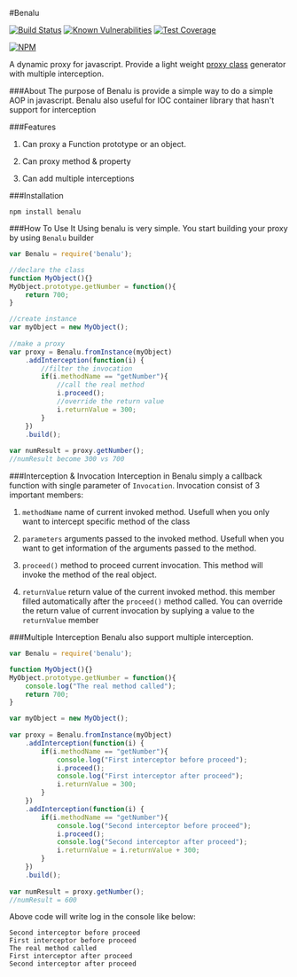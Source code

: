#Benalu

[![Build Status](https://travis-ci.org/ktutnik/benalu.svg?branch=master)](https://travis-ci.org/ktutnik/benalu)
[![Known Vulnerabilities](https://snyk.io/test/github/ktutnik/benalu/61a461a5c488644682af5dee54e926d6ea3fe9af/badge.svg)](https://snyk.io/test/github/ktutnik/benalu/61a461a5c488644682af5dee54e926d6ea3fe9af)
[![Test Coverage](https://codeclimate.com/github/ktutnik/benalu/badges/coverage.svg)](https://codeclimate.com/github/ktutnik/benalu/coverage)

[![NPM](https://nodei.co/npm/benalu.png?downloads=true&downloadRank=true&stars=true)](https://nodei.co/npm/benalu/)

A dynamic proxy for javascript. 
Provide a light weight [proxy class](https://en.wikipedia.org/wiki/Proxy_pattern)
generator with multiple interception.

###About
The purpose of Benalu is provide a simple way to do a simple AOP in javascript. 
Benalu also useful for IOC container library that hasn't support for interception

###Features
1. Can proxy a Function prototype or an object.

2. Can proxy method & property 

3. Can add multiple interceptions

###Installation
```
npm install benalu
```

###How To Use It
Using benalu is very simple. You start building your proxy by using `Benalu` builder

```Javascript
var Benalu = require('benalu');

//declare the class
function MyObject(){}
MyObject.prototype.getNumber = function(){
    return 700;
}

//create instance
var myObject = new MyObject();
     
//make a proxy   
var proxy = Benalu.fromInstance(myObject)
    .addInterception(function(i) {
        //filter the invocation
        if(i.methodName == "getNumber"){
            //call the real method
            i.proceed();
            //override the return value
            i.returnValue = 300;
        }
    })
    .build();
    
var numResult = proxy.getNumber();
//numResult become 300 vs 700
```

###Interception & Invocation
Interception in Benalu simply a callback function with single parameter of `Invocation`.
Invocation consist of 3 important members:

1. `methodName` name of current invoked method. Usefull when you only want to intercept 
specific method of the class

2. `parameters` arguments passed to the invoked method. Usefull when you want to get 
information of the arguments passed to the method.

3. `proceed()` method to proceed current invocation. This method will invoke the 
method of the real object.

4. `returnValue` return value of the current invoked method. this member filled 
automatically after the `proceed()` method called. You can override the return value 
of current invocation by suplying a value to the `returnValue` member

###Multiple Interception
Benalu also support multiple interception. 

```Javascript
var Benalu = require('benalu');

function MyObject(){}
MyObject.prototype.getNumber = function(){
    console.log("The real method called");
    return 700;
}

var myObject = new MyObject();
     
var proxy = Benalu.fromInstance(myObject)
    .addInterception(function(i) {
        if(i.methodName == "getNumber"){
            console.log("First interceptor before proceed");
            i.proceed();
            console.log("First interceptor after proceed");
            i.returnValue = 300;
        }
    })
    .addInterception(function(i) {
        if(i.methodName == "getNumber"){
            console.log("Second interceptor before proceed");
            i.proceed();
            console.log("Second interceptor after proceed");
            i.returnValue = i.returnValue + 300;
        }
    })
    .build();
    
var numResult = proxy.getNumber();
//numResult = 600
```

Above code will write log in the console like below:

```
Second interceptor before proceed
First interceptor before proceed
The real method called
First interceptor after proceed
Second interceptor after proceed
```

